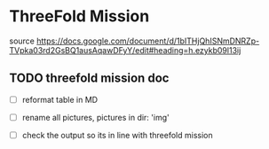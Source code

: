 # ThreeFold Mission

source https://docs.google.com/document/d/1bITHjQhISNmDNRZp-TVpka03rd2GsBQ1ausAqawDFyY/edit#heading=h.ezykb09l13ij

## TODO threefold mission doc

- [ ] reformat table in MD
- [ ] rename all pictures, pictures in dir: 'img'
- [ ] check the output so its in line with threefold mission

